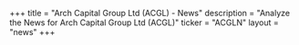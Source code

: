 +++
title = "Arch Capital Group Ltd (ACGL) - News"
description = "Analyze the News for Arch Capital Group Ltd (ACGL)"
ticker = "ACGLN"
layout = "news"
+++

